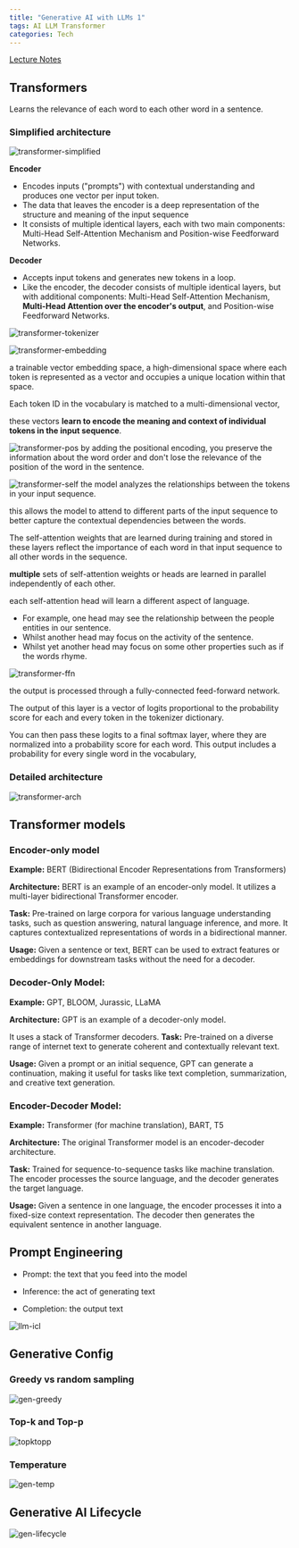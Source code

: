 ```yaml
---
title: "Generative AI with LLMs 1"
tags: AI LLM Transformer
categories: Tech
---
```


[Lecture Notes](/assets/materials/GenAILLM%20Slides/W1.pdf)

## Transformers

Learns the relevance of each word to each other word in a sentence.

### Simplified architecture
![transformer-simplified](/assets/source/image/blog/transformer-simplified.png)

**Encoder**
   - Encodes inputs ("prompts") with contextual understanding and produces one vector per input token.
   - The data that leaves the encoder is a deep representation of the structure and meaning of the input sequence
   - It consists of multiple identical layers, each with two main components: Multi-Head Self-Attention Mechanism and Position-wise Feedforward Networks.

**Decoder**
 - Accepts input tokens and generates new tokens in a loop. 
 - Like the encoder, the decoder consists of multiple identical layers, but with additional components: Multi-Head Self-Attention Mechanism, **Multi-Head Attention over the encoder's output**, and Position-wise Feedforward Networks.


![transformer-tokenizer](/assets/source/image/blog/transformer-tokenizer.png)

![transformer-embedding](/assets/source/image/blog/transformer-embedding.png)

a trainable vector embedding space, a high-dimensional space where each token is represented as a vector and occupies a unique location within that space. 

Each token ID in the vocabulary is matched to a multi-dimensional vector, 

these vectors **learn to encode the meaning and context of individual tokens in the input sequence**.

![transformer-pos](/assets/source/image/blog/transformer-pos.png)
by adding the positional encoding, you preserve the information about the word order and don't lose the relevance of the position of the word in the sentence.

![transformer-self](/assets/source/image/blog/transformer-self.png)
the model analyzes the relationships between the tokens in your input sequence. 

this allows the model to attend to different parts of the input sequence to better capture the contextual dependencies between the words. 

The self-attention weights that are learned during training and stored in these layers reflect the importance of each word in that input sequence to all other words in the sequence.

**multiple** sets of self-attention weights or heads are learned in parallel independently of each other.

each self-attention head will learn a different aspect of language. 
 - For example, one head may see the relationship between the people entities in our sentence. 
 - Whilst another head may focus on the activity of the sentence. 
 - Whilst yet another head may focus on some other properties such as if the words rhyme.

![transformer-ffn](/assets/source/image/blog/transformer-ffn.png)

the output is processed through a fully-connected feed-forward network. 

The output of this layer is a vector of logits proportional to the probability score for each and every token in the tokenizer dictionary. 

You can then pass these logits to a final softmax layer, where they are normalized into a probability score for each word. This output includes a probability for every single word in the vocabulary,

### Detailed architecture
![transformer-arch](/assets/source/image/blog/transformer-arch.png)


## Transformer models

### Encoder-only model

**Example:** BERT (Bidirectional Encoder Representations from Transformers)

**Architecture:**
BERT is an example of an encoder-only model.
It utilizes a multi-layer bidirectional Transformer encoder.

**Task:**
Pre-trained on large corpora for various language understanding tasks, such as question answering, natural language inference, and more.
It captures contextualized representations of words in a bidirectional manner.

**Usage:**
Given a sentence or text, BERT can be used to extract features or embeddings for downstream tasks without the need for a decoder. 

### Decoder-Only Model:

**Example:** GPT, BLOOM, Jurassic, LLaMA

**Architecture:**
GPT is an example of a decoder-only model.

It uses a stack of Transformer decoders.
**Task:**
Pre-trained on a diverse range of internet text to generate coherent and contextually relevant text.

**Usage:**
Given a prompt or an initial sequence, GPT can generate a continuation, making it useful for tasks like text completion, summarization, and creative text generation.

### Encoder-Decoder Model:

**Example:** Transformer (for machine translation), BART, T5

**Architecture:**
The original Transformer model is an encoder-decoder architecture.

**Task:**
Trained for sequence-to-sequence tasks like machine translation.
The encoder processes the source language, and the decoder generates the target language.

**Usage:**
Given a sentence in one language, the encoder processes it into a fixed-size context representation. The decoder then generates the equivalent sentence in another language.

## Prompt Engineering

 - Prompt: the text that you feed into the model

 - Inference: the act of generating text

 - Completion: the output text

![llm-icl](/assets/source/image/blog/llm-icl.png)

## Generative Config

### Greedy vs random sampling
![gen-greedy](/assets/source/image/blog/gen-greedy.png)


### Top-k and Top-p
![topktopp](/assets/source/image/blog/topktopp.png)

### Temperature
![gen-temp](/assets/source/image/blog/gen-temp.png)


## Generative AI Lifecycle
![gen-lifecycle](/assets/source/image/blog/gen-lifecycle.png)

